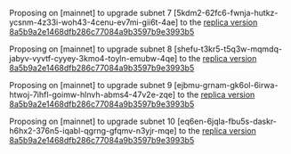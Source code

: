 Proposing on [mainnet] to upgrade subnet 7 [5kdm2-62fc6-fwnja-hutkz-ycsnm-4z33i-woh43-4cenu-ev7mi-gii6t-4ae] to the [replica version 8a5b9a2e1468dfb286c77084a9b3597b9e3993b5](https://github.com/dfinity/ic/commit/35dd8f93dec82662ed4df35664a9c0be6dbf203a)

Proposing on [mainnet] to upgrade subnet 8 [shefu-t3kr5-t5q3w-mqmdq-jabyv-vyvtf-cyyey-3kmo4-toyln-emubw-4qe] to the [replica version 8a5b9a2e1468dfb286c77084a9b3597b9e3993b5](https://github.com/dfinity/ic/commit/35dd8f93dec82662ed4df35664a9c0be6dbf203a)

Proposing on [mainnet] to upgrade subnet 9 [ejbmu-grnam-gk6ol-6irwa-htwoj-7ihfl-goimw-hlnvh-abms4-47v2e-zqe] to the [replica version 8a5b9a2e1468dfb286c77084a9b3597b9e3993b5](https://github.com/dfinity/ic/commit/35dd8f93dec82662ed4df35664a9c0be6dbf203a)

Proposing on [mainnet] to upgrade subnet 10 [eq6en-6jqla-fbu5s-daskr-h6hx2-376n5-iqabl-qgrng-gfqmv-n3yjr-mqe] to the [replica version 8a5b9a2e1468dfb286c77084a9b3597b9e3993b5](https://github.com/dfinity/ic/commit/35dd8f93dec82662ed4df35664a9c0be6dbf203a)
